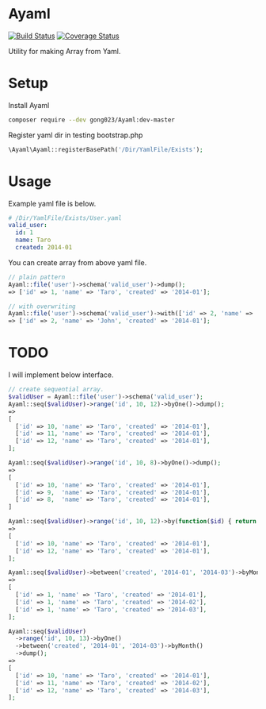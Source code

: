 # Ayaml

[![Build Status](https://travis-ci.org/gong023/Ayaml.svg)](https://travis-ci.org/gong023/Ayaml)
[![Coverage Status](https://img.shields.io/coveralls/gong023/Ayaml.svg)](https://coveralls.io/r/gong023/Ayaml)

Utility for making Array from Yaml.

# Setup

Install Ayaml

```bash
composer require --dev gong023/Ayaml:dev-master
```

Register yaml dir in testing bootstrap.php

```php
\Ayaml\Ayaml::registerBasePath('/Dir/YamlFile/Exists');
```

# Usage

Example yaml file is below.

```yaml
# /Dir/YamlFile/Exists/User.yaml
valid_user:
  id: 1
  name: Taro
  created: 2014-01
```

You can create array from above yaml file.

```php
// plain pattern
Ayaml::file('user')->schema('valid_user')->dump();
=> ['id' => 1, 'name' => 'Taro', 'created' => '2014-01'];

// with overwriting
Ayaml::file('user')->schema('valid_user')->with(['id' => 2, 'name' => 'John'])->dump();
=> ['id' => 2, 'name' => 'John', 'created' => '2014-01'];
```

# TODO
I will implement below interface.

```php
// create sequential array.
$validUser = Ayaml::file('user')->schema('valid_user');
Ayaml::seq($validUser)->range('id', 10, 12)->byOne()->dump();
=>
[
  ['id' => 10, 'name' => 'Taro', 'created' => '2014-01'],
  ['id' => 11, 'name' => 'Taro', 'created' => '2014-01'],
  ['id' => 12, 'name' => 'Taro', 'created' => '2014-01'],
];

Ayaml::seq($validUser)->range('id', 10, 8)->byOne()->dump();
=>
[
  ['id' => 10, 'name' => 'Taro', 'created' => '2014-01'],
  ['id' => 9,  'name' => 'Taro', 'created' => '2014-01'],
  ['id' => 8,  'name' => 'Taro', 'created' => '2014-01'],
]

Ayaml::seq($validUser)->range('id', 10, 12)->by(function($id) { return $id + 2; })->dump();
=>
[
  ['id' => 10, 'name' => 'Taro', 'created' => '2014-01'],
  ['id' => 12, 'name' => 'Taro', 'created' => '2014-01'],
];

Ayaml::seq($validUser)->between('created', '2014-01', '2014-03')->byMonth()->dump();
=>
[
  ['id' => 1, 'name' => 'Taro', 'created' => '2014-01'],
  ['id' => 1, 'name' => 'Taro', 'created' => '2014-02'],
  ['id' => 1, 'name' => 'Taro', 'created' => '2014-03'],
];

Ayaml::seq($validUser)
  ->range('id', 10, 13)->byOne()
  ->between('created', '2014-01', '2014-03')->byMonth()
  ->dump();
=>
[
  ['id' => 10, 'name' => 'Taro', 'created' => '2014-01'],
  ['id' => 11, 'name' => 'Taro', 'created' => '2014-02'],
  ['id' => 12, 'name' => 'Taro', 'created' => '2014-03'],
];
```
